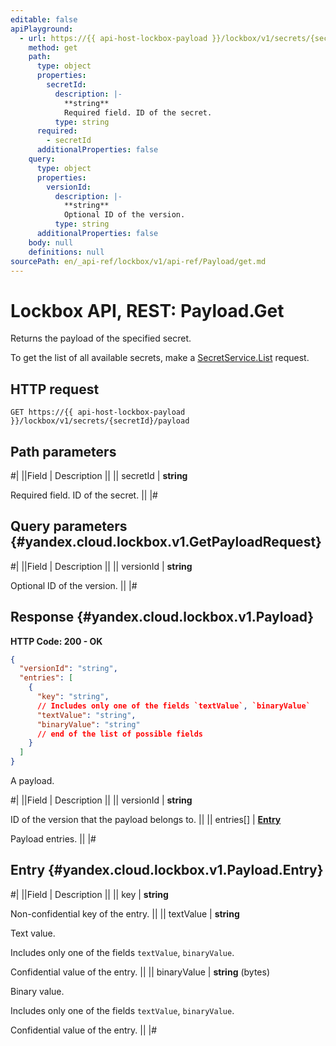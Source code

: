 ```yaml
---
editable: false
apiPlayground:
  - url: https://{{ api-host-lockbox-payload }}/lockbox/v1/secrets/{secretId}/payload
    method: get
    path:
      type: object
      properties:
        secretId:
          description: |-
            **string**
            Required field. ID of the secret.
          type: string
      required:
        - secretId
      additionalProperties: false
    query:
      type: object
      properties:
        versionId:
          description: |-
            **string**
            Optional ID of the version.
          type: string
      additionalProperties: false
    body: null
    definitions: null
sourcePath: en/_api-ref/lockbox/v1/api-ref/Payload/get.md
---
```


# Lockbox API, REST: Payload.Get

Returns the payload of the specified secret.

To get the list of all available secrets, make a [SecretService.List](/docs/lockbox/api-ref/Secret/list#List) request.

## HTTP request

```
GET https://{{ api-host-lockbox-payload }}/lockbox/v1/secrets/{secretId}/payload
```

## Path parameters

#|
||Field | Description ||
|| secretId | **string**

Required field. ID of the secret. ||
|#

## Query parameters {#yandex.cloud.lockbox.v1.GetPayloadRequest}

#|
||Field | Description ||
|| versionId | **string**

Optional ID of the version. ||
|#

## Response {#yandex.cloud.lockbox.v1.Payload}

**HTTP Code: 200 - OK**

```json
{
  "versionId": "string",
  "entries": [
    {
      "key": "string",
      // Includes only one of the fields `textValue`, `binaryValue`
      "textValue": "string",
      "binaryValue": "string"
      // end of the list of possible fields
    }
  ]
}
```

A payload.

#|
||Field | Description ||
|| versionId | **string**

ID of the version that the payload belongs to. ||
|| entries[] | **[Entry](#yandex.cloud.lockbox.v1.Payload.Entry)**

Payload entries. ||
|#

## Entry {#yandex.cloud.lockbox.v1.Payload.Entry}

#|
||Field | Description ||
|| key | **string**

Non-confidential key of the entry. ||
|| textValue | **string**

Text value.

Includes only one of the fields `textValue`, `binaryValue`.

Confidential value of the entry. ||
|| binaryValue | **string** (bytes)

Binary value.

Includes only one of the fields `textValue`, `binaryValue`.

Confidential value of the entry. ||
|#